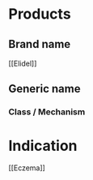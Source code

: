 # Products

## Brand name
[[Elidel]]

## Generic name


### Class / Mechanism


# Indication
[[Eczema]]